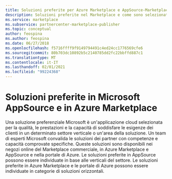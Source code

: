 ```yaml
---
title: Soluzioni preferite per Azure Marketplace e AppSource-Marketplace commerciale Microsoft
description: Soluzioni preferite nel Marketplace e come sono selezionate
ms.service: marketplace
ms.subservice: partnercenter-marketplace-publisher
ms.topic: conceptual
author: feospina
ms.author: feospina
ms.date: 06/27/2018
ms.openlocfilehash: f5716ffff9f9149794491c4ed24cc1776569cfe6
ms.sourcegitcommit: 80b703dc10892b5c2140785dd2fc22bbffd887c1
ms.translationtype: MT
ms.contentlocale: it-IT
ms.lasthandoff: 02/01/2021
ms.locfileid: "99224368"
---
```

# <a name="preferred-solutions-in-microsoft-appsource-and-azure-marketplace"></a>Soluzioni preferite in Microsoft AppSource e in Azure Marketplace

Una soluzione preferenziale Microsoft è un'applicazione cloud selezionata per la qualità, le prestazioni e la capacità di soddisfare le esigenze dei clienti in un determinato settore verticale o un'area della soluzione. Un team di esperti Microsoft convalida le soluzioni dei partner con competenze e capacità comprovate specifiche. Queste soluzioni sono disponibili nei negozi online del Marketplace commerciale, in Azure Marketplace e AppSource e nella portale di Azure. Le soluzioni preferite in AppSource possono essere individuate in base alle verticali del settore. Le soluzioni preferite in Azure Marketplace e le portale di Azure possono essere individuate in categorie di soluzioni orizzontali.